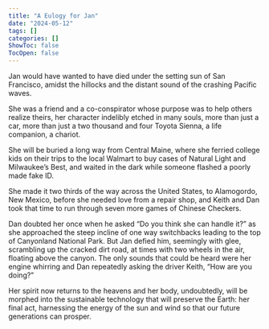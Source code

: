 ```yaml
---
title: "A Eulogy for Jan"
date: "2024-05-12"
tags: []
categories: []
ShowToc: false
TocOpen: false
---
```


Jan would have wanted to have died under the setting sun of San Francisco, amidst the hillocks and the distant sound of the crashing Pacific waves.

She was a friend and a co-conspirator whose purpose was to help others realize theirs, her character indelibly etched in many souls, more than just a car, more than just a two thousand and four Toyota Sienna, a life companion, a chariot.

She will be buried a long way from Central Maine, where she ferried college kids on their trips to the local Walmart to buy cases of Natural Light and Milwaukee’s Best, and waited in the dark while someone flashed a poorly made fake ID.

She made it two thirds of the way across the United States, to Alamogordo, New Mexico, before she needed love from a repair shop, and Keith and Dan took that time to run through seven more games of Chinese Checkers.

Dan doubted her once when he asked “Do you think she can handle it?” as she approached the steep incline of one way switchbacks leading to the top of Canyonland National Park. But Jan defied him, seemingly with glee, scrambling up the cracked dirt road, at times with two wheels in the air, floating above the canyon. The only sounds that could be heard were her engine whirring and Dan repeatedly asking the driver Keith, “How are you doing?”

Her spirit now returns to the heavens and her body, undoubtedly, will be morphed into the sustainable technology that will preserve the Earth: her final act, harnessing the energy of the sun and wind so that our future generations can prosper.
